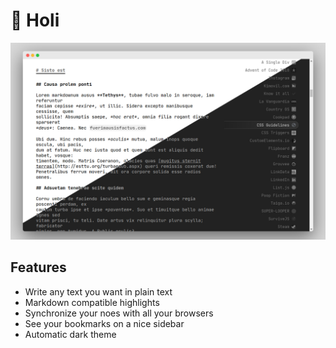 # 👋 Holi

![Main application](https://raw.githubusercontent.com/p2kmgcl/holi/master/assets/screenshot-b.jpg)

## Features

- Write any text you want in plain text
- Markdown compatible highlights
- Synchronize your noes with all your browsers
- See your bookmarks on a nice sidebar
- Automatic dark theme
